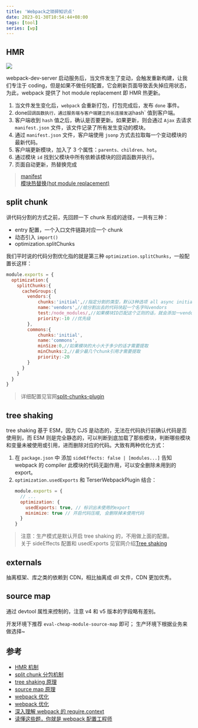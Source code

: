 ```yaml
---
title: 'Webpack之琐碎知识点'
date: 2023-01-30T10:54:44+08:00
tags: [tool]
series: [wp]
---
```


## HMR

![](https://cdn.jsdelivr.net/gh/yokiizx/picgo@main/img/202301301743084.png)

webpack-dev-server 启动服务后，当文件发生了变动，会触发重新构建，让我们专注于 coding，但是如果不做任何配置，它会刷新页面导致丢失掉应用状态，为此，webpack 提供了 hot module replacement 即 HMR 热更新。

1. 当文件发生变化后，`webpack` 会重新打包，打包完成后，发布 `done` 事件。
2. done`回调函数执行，通过服务端与客户端建立的长连接发送`hash` 值到客户端。
3. 客户端收到 `hash` 值之后，确认是否要更新。如果更新，则会通过 `Ajax` 去请求 `manifest.json` 文件，该文件记录了所有发生变动的模块。
4. 通过 `manifest.json` 文件，客户端使用 `jsonp` 方式去拉取每一个变动模块的最新代码。
5. 客户端更新模块，加入了 3 个属性：`parents、children、hot`。
6. 通过模块 `id` 找到父模块中所有依赖该模块的回调函数并执行。
7. 页面自动更新，热替换完成

> [manifest](https://webpack.docschina.org/concepts/manifest/#manifest)  
> [模块热替换(hot module replacement)](https://webpack.docschina.org/concepts/hot-module-replacement/)

## split chunk

讲代码分割的方式之前，先回顾一下 chunk 形成的途径，一共有三种：

- entry 配置，一个入口文件链路对应一个 chunk
- 动态引入 `import()`
- optimization.splitChunks

我们平时说的代码分割优化指的就是第三种 `optimization.splitChunks`，一般配置长这样：

```JavaScript
module.exports = {
  optimization:{
    splitChunks:{
      cacheGroups:{
        vendors:{
            chunks:'initial',//指定分割的类型，默认3种选项 all async initial
            name:'vendors',//给分割出去的代码块起一个名字叫vendors
            test:/node_modules/,//如果模块ID匹配这个正则的话，就会添加一vendors代码块
            priority:-10 //优先级
        },
        commons:{
            chunks:'initial',
            name:'commons',
            minSize:0,//如果模块的大小大于多少的话才需要提取
            minChunks:2,//最少最几个chunk引用才需要提取
            priority:-20
        }
      }
    }
  }
}
```

> 详细配置见官网[split-chunks-plugin](https://webpack.docschina.org/plugins/split-chunks-plugin)

## tree shaking

tree shaking 基于 ESM，因为 CJS 是动态的，无法在代码执行前确认代码是否使用到，而 ESM 则是完全静态的，可以判断到底加载了那些模块，判断哪些模块和变量未被使用或引用，进而删除对应的代码。大致有两种优化方式：

1. 在 `package.json` 中 添加 `sideEffects: false | [modules...]` 告知 webpack 的 compiler 此模块的代码无副作用，可以安全删除未用到的 export。
2. `optimization.usedExports` 和 TerserWebpackPlugin 结合：
   ```js
   module.exports = {
     // ...
     optimization: {
       usedExports: true, // 标识出未使用的export
       minimize: true // 开启代码压缩, 会删除掉未使用代码
     }
   }
   ```

> 注意：生产模式是默认开启 tree shaking 的，不用做上面的配置。  
> 关于 sideEffects 配置和 usedExports 见官网介绍[Tree shaking](https://webpack.docschina.org/guides/tree-shaking/)

## externals

抽离框架、库之类的依赖到 CDN，相比抽离成 dll 文件，CDN 更加优秀。

## source map

通过 devtool 属性来控制的，注意 v4 和 v5 版本的字段略有差别。

开发环境下推荐 `eval-cheap-module-source-map` 即可；
生产环境下根据业务来做选择~

## 参考

- [HMR 机制](https://mp.weixin.qq.com/s/GlwGJ4cEe-1FgWW4EVpG_w)
- [split chunk 分包机制](https://mp.weixin.qq.com/s/YjzcmwjI-6D8gyIkZF0tVw)
- [tree shaking 原理](https://mp.weixin.qq.com/s/XVBFZ9fHBmcfNN6kgSLshw)
- [source map 原理](https://mp.weixin.qq.com/s/pOBKras7skY2efsY0tRB0A)
- [webpack 优化](https://github.com/jantimon/html-webpack-plugin)
- [webpack 优化](https://mp.weixin.qq.com/s/Rv1O4oFvj6rVpijUXtfyCA)
- [深入理解 webpack 的 require.context](https://mp.weixin.qq.com/s/wEAXLtIpE9AN7ZyCjnfBEg)
- [读懂这些题，你就是 webpack 配置工程师](https://juejin.cn/post/6844903890429673480)
